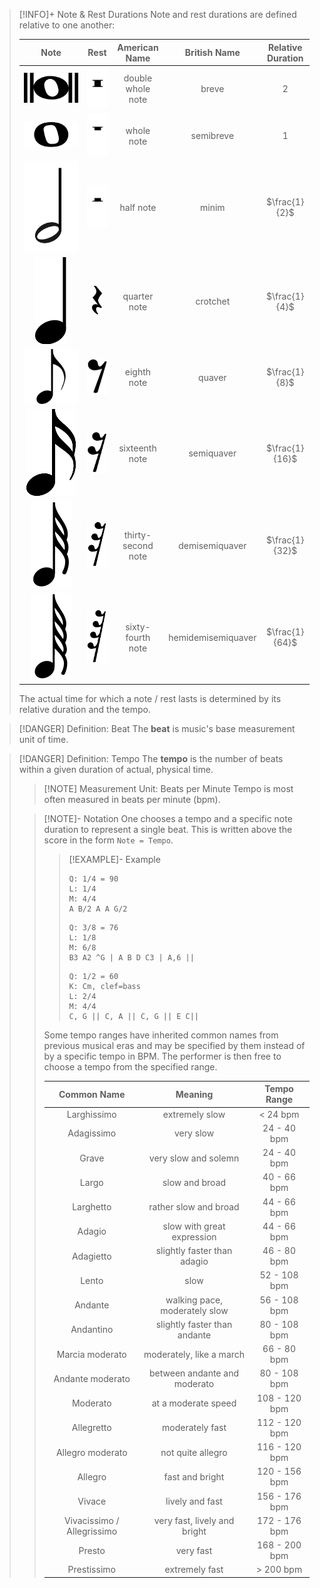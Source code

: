 > [!INFO]+ Note & Rest Durations
> Note and rest durations are defined relative to one another:
> 
> |Note|Rest|American Name|British Name|Relative Duration|
> |:--:|:--:|:--:|:--:|:--:|
> |![Double_whole_note.svg\|20x10](Resources/Note%20Durations/Double_whole_note.svg.png)|![Breve_rest.svg\|30x40](Resources/Rest%20Durations/Breve_rest.svg.png)|double whole note|breve|2|
> |![Semibreve\|20x10](Resources/Note%20Durations/Semibreve.png)|![67px-Whole_rest.svg\|30x50](Resources/Rest%20Durations/67px-Whole_rest.svg.png)|whole note|semibreve|1|
> |![Half_note_with_upwards_stem.svg\|15x30](Resources/Note%20Durations/Half_note_with_upwards_stem.svg.png)|![67px-Half_rest.svg\|20x40](Resources/Rest%20Durations/67px-Half_rest.svg.png)|half note|minim|$\frac{1}{2}$|
> |![Quarter_note\|10x25](Resources/Note%20Durations/Quarter_note.png)|![Crotchet_rest_alt_plain-svg.svg\|8x15](Resources/Rest%20Durations/Crotchet_rest_alt_plain-svg.svg.png)|quarter note|crotchet|$\frac{1}{4}$|
> |![8thNote\|25x25](Resources/Note%20Durations/8thNote.png)|![Eighth_rest.svg\|10x15](Resources/Rest%20Durations/Eighth_rest.svg.png)|eighth note|quaver|$\frac{1}{8}$|
> |![Sixteenth_note_with_upwards_stem.svg\|15x25](Resources/Note%20Durations/Sixteenth_note_with_upwards_stem.svg.png)|![16th_rest.svg\|10x20](Resources/Rest%20Durations/16th_rest.svg.png)|sixteenth note|semiquaver|$\frac{1}{16}$|
> |![32nd_note\|20x25](Resources/Note%20Durations/32nd_note.png)|![32nd_rest.svg\|15x20](Resources/Rest%20Durations/32nd_rest.svg.png)|thirty-second note|demisemiquaver|$\frac{1}{32}$|
> |![64th_note.svg\|20x25](Resources/Note%20Durations/64th_note.svg.png)|![64th_rest.svg\|15x20](Resources/Rest%20Durations/64th_rest.svg.png)|sixty-fourth note|hemidemisemiquaver|$\frac{1}{64}$|
> 
> The actual time for which a note / rest lasts is determined by its relative duration and the tempo.

> [!DANGER] Definition: Beat
> The **beat** is music's base measurement unit of time.

> [!DANGER] Definition: Tempo
> The **tempo** is the number of beats within a given duration of actual, physical time.
> > [!NOTE] Measurement Unit: Beats per Minute
> > Tempo is most often measured in beats per minute (bpm). 
>
> > [!NOTE]- Notation
> > One chooses a tempo and a specific note duration to represent a single beat. This is written above the score in the form `Note = Tempo`.
> > 
> > > [!EXAMPLE]- Example
> > > ```music-abc
> > > Q: 1/4 = 90
> > > L: 1/4
> > > M: 4/4
> > > A B/2 A A G/2
> > >```
> > >```music-abc
> > > Q: 3/8 = 76
> > > L: 1/8
> > > M: 6/8
> > > B3 A2 ^G | A B D C3 | A,6 ||
> > >```
> > >
> > >```music-abc
> > > Q: 1/2 = 60
> > > K: Cm, clef=bass
> > > L: 2/4
> > > M: 4/4
> > > C, G || C, A || C, G || E C||
> > >```
> > 
> > Some tempo ranges have inherited common names from previous musical eras and may be specified by them instead of by a specific tempo in BPM. The performer is then free to choose a tempo from the specified range.
> > 
> > |Common Name|Meaning|Tempo Range|
> > |:--:|:--:|:--:|
> > |Larghissimo|extremely slow|< 24 bpm|
> > |Adagissimo|very slow|24 - 40 bpm|
> > |Grave|very slow and solemn|24 - 40 bpm|
> > |Largo|slow and broad|40 - 66 bpm|
> > |Larghetto|rather slow and broad|44 - 66 bpm|
> > |Adagio|slow with great expression|44 - 66 bpm|
> > |Adagietto|slightly faster than adagio|46 - 80 bpm|
> > |Lento|slow|52 - 108 bpm|
> > |Andante|walking pace, moderately slow|56 - 108 bpm|
> > |Andantino|slightly faster than andante|80 - 108 bpm|
> > |Marcia moderato|moderately, like a march|66 - 80 bpm|
> > |Andante moderato|between andante and moderato|80 - 108 bpm|
> > |Moderato|at a moderate speed|108 - 120 bpm|
> > |Allegretto|moderately fast|112 - 120 bpm|
> > |Allegro moderato|not quite allegro|116 - 120 bpm|
> > |Allegro|fast and bright|120 - 156 bpm|
> > |Vivace|lively and fast|156 - 176 bpm|
> > |Vivacissimo / Allegrissimo|very fast, lively and bright|172 - 176 bpm|
> > |Presto|very fast|168 - 200 bpm|
> > |Prestissimo|extremely fast|> 200 bpm|